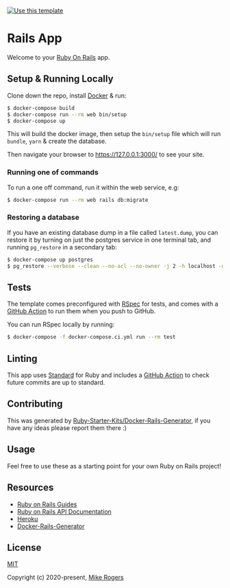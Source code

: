 <p align="center">

  [![Use this template](https://img.shields.io/badge/Use_this_template-2ea44f?style=for-the-badge&logo=github)](https://github.com/Ruby-Starter-Kits/Docker-Rails-Template/generate)

</p>

# Rails App

Welcome to your [Ruby On Rails](https://rubyonrails.org/) app.

## Setup & Running Locally

Clone down the repo, install [Docker](https://hub.docker.com/editions/community/docker-ce-desktop-mac/) & run:

```bash
$ docker-compose build
$ docker-compose run --rm web bin/setup
$ docker-compose up
```

This will build the docker image, then setup the `bin/setup` file which will run `bundle`, `yarn` & create the database.

Then navigate your browser to https://127.0.0.1:3000/ to see your site.

### Running one of commands

To run a one off command, run it within the web service, e.g:

```bash
$ docker-compose run --rm web rails db:migrate
```

### Restoring a database

If you have an existing database dump in a file called `latest.dump`, you can restore it by turning on just the postgres service in one terminal tab, and running `pg_restore` in a secondary tab:

```bash
$ docker-compose up postgres
$ pg_restore --verbose --clean --no-acl --no-owner -j 2 -h localhost -d App_development --username postgres latest.dump
```

## Tests

The template comes preconfigured with [RSpec](https://rspec.info/) for tests, and comes with a [GitHub Action](https://github.com/Ruby-Starter-Kits/Docker-Rails-Template/blob/master/.github/workflows/tests.yml) to run them when you push to GitHub.

You can run RSpec locally by running:

```bash
$ docker-compose -f docker-compose.ci.yml run --rm test
```

## Linting

This app uses [Standard](https://github.com/testdouble/standard) for Ruby and includes a [GitHub Action](https://github.com/Ruby-Starter-Kits/Docker-Rails-Template/blob/master/.github/workflows/standard.yml) to check future commits are up to standard.

## Contributing

This was generated by [Ruby-Starter-Kits/Docker-Rails-Generator](https://github.com/Ruby-Starter-Kits/Docker-Rails-Generator), if you have any ideas please report them there :)

## Usage

Feel free to use these as a starting point for your own Ruby on Rails project!

## Resources

* [Ruby on Rails Guides](https://guides.rubyonrails.org/)
* [Ruby on Rails API Documentation](https://api.rubyonrails.org/)
* [Heroku](https://www.heroku.com/)
* [Docker-Rails-Generator](https://github.com/Ruby-Starter-Kits/Docker-Rails-Generator)

## License

[MIT](https://opensource.org/licenses/MIT)

Copyright (c) 2020-present, [Mike Rogers](https://mikerogers.io/)
